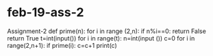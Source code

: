 # feb-19-ass-2
Assignment-2
def prime(n):
    for i in range (2,n):
        if n%i==0:
            return False
    return True
t=int(input())
for i in range(t):
    n=int(input ())
    c=0
    for i in range(2,n+1):
        if prime(i):
            c=c+1
    print(c)
